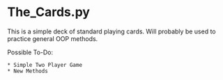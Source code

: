 # The_Cards.py

This is a simple deck of standard playing cards. 
Will probably be used to practice general OOP methods.

Possible To-Do:
	
	* Simple Two Player Game
	* New Methods
